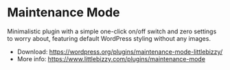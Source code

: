 # Maintenance Mode

Minimalistic plugin with a simple one-click on/off switch and zero settings to worry about, featuring default WordPress styling without any images.

* Download: https://wordpress.org/plugins/maintenance-mode-littlebizzy/
* More info: https://www.littlebizzy.com/plugins/maintenance-mode
